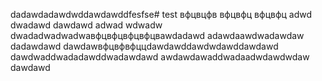 dadawdadawdwddawdawddfesfse# test
вфцвцфв
вфцвфц
вфцвфц
adwd
dwadawd
dawdawd
adwad
wdwadw
dwadadwadwadwaвфцвфцвфцвфцвawdadawd
adawdaawdwadawdaw
dadawdawd
dawdawвфцвфвфццdawdawddawdwdawddawdawd
dawdwaddwadadawddwadawdawd
awdawdawaddwadaadwdawdwdaw
dawdawd
